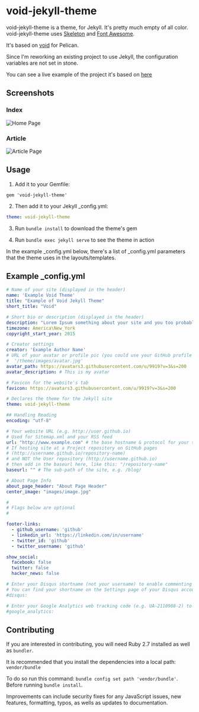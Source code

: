 # void-jekyll-theme

void-jekyll-theme is a theme, for Jekyll. It's pretty much empty of all color. 
void-jekyll-theme uses [Skeleton](http://www.getskeleton.com)
and [Font Awesome](http://fontawesome.com).

It's based on [void](http://github.com/gjreda/void) for Pelican.

Since I'm reworking an existing project to use Jekyll, the configuration variables are not set in stone.

You can see a live example of the project it's based on [here](http://www.gregreda.com)

Screenshots
-----------
### Index
![Home Page](/examples/index.png)

### Article
![Article Page](/examples/article.png)

## Usage
1. Add it to your Gemfile:

```
gem 'void-jekyll-theme'
```

2. Then add it to your Jekyll _config.yml:

```yaml
theme: void-jekyll-theme
```

3. Run `bundle install` to download the theme's gem

4. Run `bundle exec jekyll serve` to see the theme in action

In the example _config.yml below, there's a list of _config.yml parameters that the theme uses in the layouts/templates.

Example _config.yml
----------------------
```yaml
# Name of your site (displayed in the header)
name: 'Example Void Theme'
title: "Example of Void Jekyll Theme"
short_title: "Void"

# Short bio or description (displayed in the header)
description: "Lorem Ipsum something about your site and you too probably."
timezone: America\New_York
copyright_start_year: 2015

# Creator settings
creator: 'Example Author Name'
# URL of your avatar or profile pic (you could use your GitHub profile pic)
#  '/theme/images/avatar.jpg'
avatar_path: https://avatars3.githubusercontent.com/u/9919?v=3&s=200
avatar_description: # This is my avatar

# Favicon for the website's tab
favicon: https://avatars3.githubusercontent.com/u/9919?v=3&s=200

# Declares the theme for the Jekyll site
theme: void-jekyll-theme

## Handling Reading
encoding: "utf-8"

# Your website URL (e.g. http://user.github.io)
# Used for Sitemap.xml and your RSS feed
url: "http://www.example.com" # the base hostname & protocol for your site
# If hosting site at a Project repository on GitHub pages
# (http://username.github.io/repository-name)
# and NOT the User repository (http://username.github.io)
# then add in the baseurl here, like this: "/repository-name"
baseurl: "" # The sub-path of the site, e.g. /blog/

# About Page Info
about_page_header: "About Page Header"
center_image: "images/image.jpg"

#
# Flags below are optional
#

footer-links:
  - github_username: 'github'
  - linkedin_url: 'https://linkedin.com/in/username'
  - twitter_id: 'github'
  - twitter_username: 'github'

show_social:
  facebook: false
  twitter: false
  hacker_news: false

# Enter your Disqus shortname (not your username) to enable commenting on posts
# You can find your shortname on the Settings page of your Disqus account
#disqus:

# Enter your Google Analytics web tracking code (e.g. UA-2110908-2) to activate tracking
#google_analytics:

```

## Contributing
If you are interested in contributing, you will need Ruby 2.7 installed as well as `bundler`.

It is recommended that you install the dependencies into a local path: `vendor/bundle`

To do so run this command: ```bundle config set path 'vendor/bundle'```. Before running `bundle install`.

Improvements can include security fixes for any JavaScript issues, new features, formatting, typos, as wells as updates to documentation.